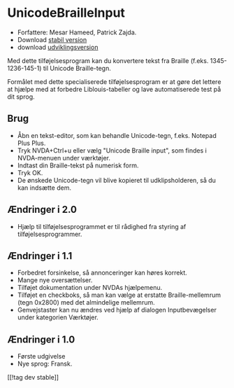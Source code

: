 # UnicodeBrailleInput #

* Forfattere: Mesar Hameed, Patrick Zajda.
* Download [stabil version][1]
* download [udviklingsversion][2]

Med dette tilføjelsesprogram kan du konvertere tekst fra Braille
(f.eks. 1345-1236-145-1) til Unicode Braille-tegn.

Formålet med dette specialiserede tilføjelsesprogram er at gøre det lettere
at hjælpe med at forbedre Liblouis-tabeller og lave automatiserede test på
dit sprog.

## Brug ##

* Åbn en tekst-editor, som kan behandle Unicode-tegn, f.eks. Notepad Plus
  Plus.
* Tryk NVDA+Ctrl+u eller vælg "Unicode Braille input", som findes i
  NVDA-menuen under værktøjer.
* Indtast din Braille-tekst på numerisk form.
* Tryk OK.
* De ønskede Unicode-tegn vil blive kopieret til udklipsholderen, så du kan
  indsætte dem.

## Ændringer i 2.0 ##

* Hjælp til tilføjelsesprogrammet er til rådighed fra styring af
  tilføjelsesprogrammer.

## Ændringer i 1.1 ##

* Forbedret forsinkelse, så annonceringer kan høres korrekt.
* Mange nye oversættelser.
* Tilføjet dokumentation under NVDAs hjælpemenu.
* Tilføjet en checkboks, så man kan vælge at erstatte Braille-mellemrum
  (tegn 0x2800) med det almindelige mellemrum.
* Genvejstaster kan nu ændres ved hjælp af dialogen Inputbevægelser under
  kategorien Værktøjer.

## Ændringer i 1.0 ##

* Første udgivelse
* Nye sprog: Fransk.

[[!tag dev stable]]

[1]: http://addons.nvda-project.org/files/get.php?file=ubi

[2]: http://addons.nvda-project.org/files/get.php?file=ubi-dev

